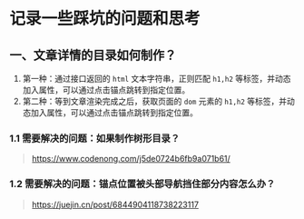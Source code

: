 # 记录一些踩坑的问题和思考

## 一、文章详情的目录如何制作？

1. 第一种：通过接口返回的 `html` 文本字符串，正则匹配 `h1,h2` 等标签，并动态加入属性，可以通过点击锚点跳转到指定位置。
2. 第二种：等到文章渲染完成之后，获取页面的 `dom` 元素的 `h1,h2` 等标签，并动态加入属性，可以通过点击锚点跳转到指定位置。

### 1.1 需要解决的问题：如果制作树形目录？

> https://www.codenong.com/j5de0724b6fb9a071b61/

### 1.2 需要解决的问题：锚点位置被头部导航挡住部分内容怎么办？

> https://juejin.cn/post/6844904118738223117
